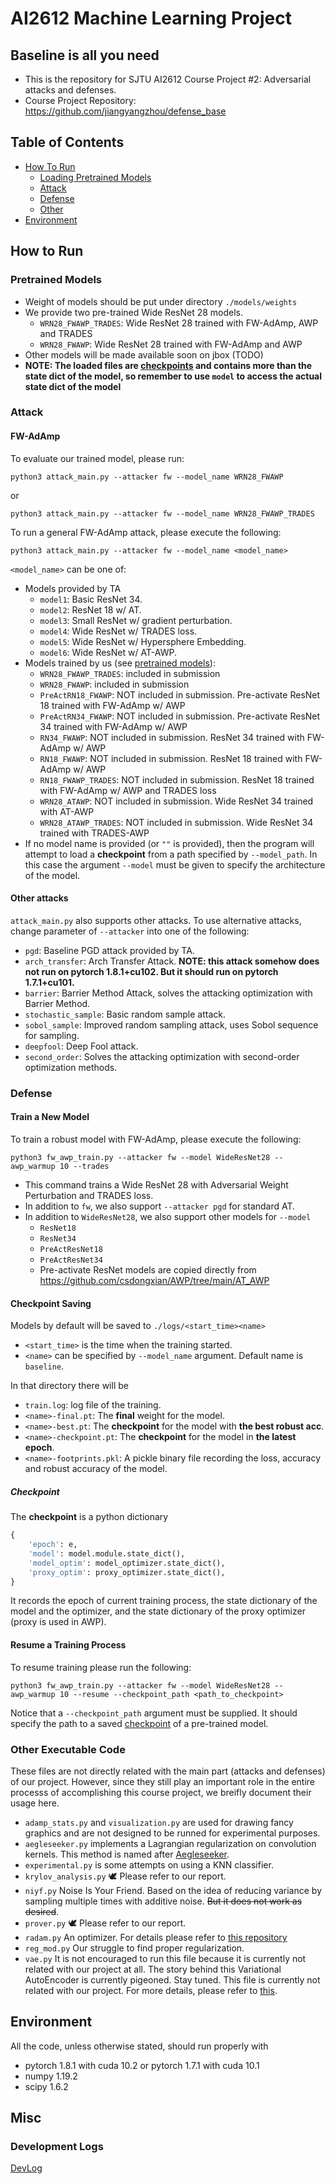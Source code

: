 # AI2612 Machine Learning Project

## Baseline is all you need

- This is the repository for SJTU AI2612 Course Project \#2: Adversarial attacks and defenses.
- Course Project Repository: <https://github.com/jiangyangzhou/defense_base>

## Table of Contents

- [How To Run](#how-to-run)
  - [Loading Pretrained Models](#pretrained-models)
  - [Attack](#attack)
  - [Defense](#defense)
  - [Other](#other-executable-code)
- [Environment](#environment)

## How to Run

### Pretrained Models

- Weight of models should be put under directory `./models/weights`
- We provide two pre-trained Wide ResNet 28 models.
  - `WRN28_FWAWP_TRADES`: Wide ResNet 28 trained with FW-AdAmp, AWP and TRADES
  - `WRN28_FWAWP`: Wide ResNet 28 trained with FW-AdAmp and AWP
- Other models will be made available soon on jbox (TODO)
- **NOTE: The loaded files are [checkpoints](#checkpoint) and contains more than the state dict of the model, so remember to use `model` to access the actual state dict of the model**

### Attack

#### FW-AdAmp

To evaluate our trained model, please run:

```shell
python3 attack_main.py --attacker fw --model_name WRN28_FWAWP
```

or

```shell
python3 attack_main.py --attacker fw --model_name WRN28_FWAWP_TRADES
```

To run a general FW-AdAmp attack, please execute the following:

```shell
python3 attack_main.py --attacker fw --model_name <model_name>
```

`<model_name>` can be one of:

- Models provided by TA
  - `model1`: Basic ResNet 34.
  - `model2`: ResNet 18 w/ AT.
  - `model3`: Small ResNet w/ gradient perturbation.
  - `model4`: Wide ResNet w/ TRADES loss.
  - `model5`: Wide ResNet w/ Hypersphere Embedding.
  - `model6`: Wide ResNet w/ AT-AWP.
- Models trained by us (see [pretrained models](#pretrained-models)):
  - `WRN28_FWAWP_TRADES`: included in submission
  - `WRN28_FWAWP`: included in submission
  - `PreActRN18_FWAWP`: NOT included in submission. Pre-activate ResNet 18 trained with FW-AdAmp w/ AWP
  - `PreActRN34_FWAWP`: NOT included in submission. Pre-activate ResNet 34 trained with FW-AdAmp w/ AWP
  - `RN34_FWAWP`: NOT included in submission. ResNet 34 trained with FW-AdAmp w/ AWP
  - `RN18_FWAWP`: NOT included in submission. ResNet 18 trained with FW-AdAmp w/ AWP
  - `RN18_FWAWP_TRADES`: NOT included in submission. ResNet 18 trained with FW-AdAmp w/ AWP and TRADES loss
  - `WRN28_ATAWP`: NOT included in submission. Wide ResNet 34 trained with AT-AWP
  - `WRN28_ATAWP_TRADES`: NOT included in submission. Wide ResNet 34 trained with TRADES-AWP
- If no model name is provided (or `""` is provided), then the program will attempt to load a **checkpoint** from a path specified by `--model_path`. In this case the argument `--model` must be given to specify the architecture of the model.

#### Other attacks

`attack_main.py` also supports other attacks. To use alternative attacks, change parameter of `--attacker` into one of the following:

- `pgd`: Baseline PGD attack provided by TA.
- `arch_transfer`: Arch Transfer Attack. **NOTE: this attack somehow does not run on pytorch 1.8.1+cu102. But it should run on pytorch 1.7.1+cu101.**
- `barrier`: Barrier Method Attack, solves the attacking optimization with Barrier Method.
- `stochastic_sample`: Basic random sample attack.
- `sobol_sample`: Improved random sampling attack, uses Sobol sequence for sampling.
- `deepfool`: Deep Fool attack.
- `second_order`: Solves the attacking optimization with second-order optimization methods.

### Defense

#### Train a New Model

To train a robust model with FW-AdAmp, please execute the following:

```shell
python3 fw_awp_train.py --attacker fw --model WideResNet28 --awp_warmup 10 --trades
```

- This command trains a Wide ResNet 28 with Adversarial Weight Perturbation and TRADES loss.
- In addition to `fw`, we also support `--attacker pgd` for standard AT.
- In addition to `WideResNet28`, we also support other models for `--model`
  - `ResNet18`
  - `ResNet34`
  - `PreActResNet18`
  - `PreActResNet34`
  - Pre-activate ResNet models are copied directly from <https://github.com/csdongxian/AWP/tree/main/AT_AWP>

#### Checkpoint Saving

Models by default will be saved to `./logs/<start_time><name>`

- `<start_time>` is the time when the training started.
- `<name>` can be specified by `--model_name` argument. Default name is `baseline`.

In that directory there will be

- `train.log`: log file of the training.
- `<name>-final.pt`: The **final** weight for the model.
- `<name>-best.pt`: The **checkpoint** for the model with **the best robust acc**.
- `<name>-checkpoint.pt`: The **checkpoint** for the model in **the latest epoch**.
- `<name>-footprints.pkl`: A pickle binary file recording the loss, accuracy and robust accuracy of the model.

##### Checkpoint

The **checkpoint** is a python dictionary

```python
{
    'epoch': e,
    'model': model.module.state_dict(),
    'model_optim': model_optimizer.state_dict(),
    'proxy_optim': proxy_optimizer.state_dict(),
}
```

It records the epoch of current training process, the state dictionary of the model and the optimizer, and the state dictionary of the proxy optimizer (proxy is used in AWP).

#### Resume a Training Process

To resume training please run the following:

```shell
python3 fw_awp_train.py --attacker fw --model WideResNet28 --awp_warmup 10 --resume --checkpoint_path <path_to_checkpoint>
```

Notice that a `--checkpoint_path` argument must be supplied. It should specify the path to a saved [checkpoint](#checkpoint) of a pre-trained model.

### Other Executable Code

These files are not directly related with the main part (attacks and defenses) of our project. However, since they still play an important role in the entire processs of accomplishing this course project, we breifly document their usage here.

- `adamp_stats.py` and `visualization.py` are used for drawing fancy graphics and are not designed to be runned for experimental purposes.
- `aegleseeker.py` implements a Lagrangian regularization on convolution kernels. This method is named after [Aegleseeker](https://arcaea.fandom.com/wiki/Aegleseeker).
- `experimental.py` is some attempts on using a KNN classifier.
- `krylov_analysis.py` :dove: Please refer to our report.
- `niyf.py` Noise Is Your Friend. Based on the idea of reducing variance by sampling multiple times with additive noise. ~~But it does not work as desired~~.
- `prover.py` :dove: Please refer to our report.
- `radam.py` An optimizer. For details please refer to [this repository](https://github.com/LiyuanLucasLiu/RAdam)
- `reg_mod.py` Our struggle to find proper regularization.
- `vae.py` It is not encouraged to run this file because it is currently not related with our project at all. The story behind this Variational AutoEncoder is currently pigeoned. Stay tuned. This file is currently not related with our project. For more details, please refer to [this](https://github.com/eliphatfs/adversarial/blob/main/Report/bullshitting.tex).

## Environment

All the code, unless otherwise stated, should run properly with

- pytorch 1.8.1 with cuda 10.2 or pytorch 1.7.1 with cuda 10.1
- numpy 1.19.2
- scipy 1.6.2

## Misc

### Development Logs

[DevLog](./DevLog.md)
